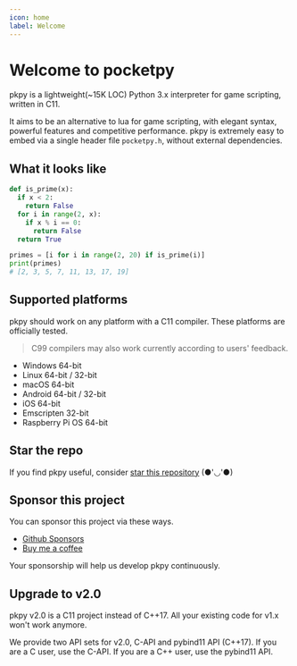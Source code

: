 ```yaml
---
icon: home
label: Welcome
---
```


# Welcome to pocketpy

pkpy is a lightweight(~15K LOC) Python 3.x interpreter for game scripting, written in C11.

It aims to be an alternative to lua for game scripting, with elegant syntax, powerful features and competitive performance.
pkpy is extremely easy to embed via a single header file `pocketpy.h`, without external dependencies.


## What it looks like

```python
def is_prime(x):
  if x < 2:
    return False
  for i in range(2, x):
    if x % i == 0:
      return False
  return True

primes = [i for i in range(2, 20) if is_prime(i)]
print(primes)
# [2, 3, 5, 7, 11, 13, 17, 19]
```

## Supported platforms

pkpy should work on any platform with a C11 compiler.
These platforms are officially tested.

> C99 compilers may also work currently according to users' feedback.

+ Windows 64-bit
+ Linux 64-bit / 32-bit
+ macOS 64-bit
+ Android 64-bit / 32-bit
+ iOS 64-bit
+ Emscripten 32-bit
+ Raspberry Pi OS 64-bit

## Star the repo

If you find pkpy useful, consider [star this repository](https://github.com/blueloveth/pocketpy) (●'◡'●)

## Sponsor this project

You can sponsor this project via these ways.

+ [Github Sponsors](https://github.com/sponsors/blueloveTH)
+ [Buy me a coffee](https://www.buymeacoffee.com/blueloveth)

Your sponsorship will help us develop pkpy continuously.

## Upgrade to v2.0

pkpy v2.0 is a C11 project instead of C++17. All your existing code for v1.x won't work anymore.

We provide two API sets for v2.0, C-API and pybind11 API (C\+\+17). If you are a C user, use the C-API. If you are a C\+\+ user, use the pybind11 API.

